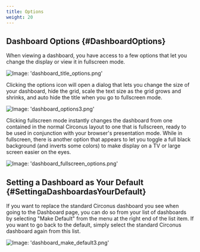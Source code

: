 ```yaml
---
title: Options
weight: 20
---
```


## Dashboard Options {#DashboardOptions}

When viewing a dashboard, you have access to a few options that let you change the display or view it in fullscreen mode.

![Image: 'dashboard_title_options.png'](/images/circonus/dashboard_title_options.png)

Clicking the options icon will open a dialog that lets you change the size of your dashboard, hide the grid, scale the text size as the grid grows and shrinks, and auto hide the title when you go to fullscreen mode.

![Image: 'dashboard_options3.png'](/images/circonus/dashboard_options3.png)

Clicking fullscreen mode instantly changes the dashboard from one contained in the normal Circonus layout to one that is fullscreen, ready to be used in conjunction with your browser's presentation mode.  While in fullscreen, there is another option that appears to let you toggle a full black background (and inverts some colors) to make display on a TV or large screen easier on the eyes.

![Image: 'dashboard_fullscreen_options.png'](/images/circonus/dashboard_fullscreen_options.png)

## Setting a Dashboard as Your Default {#SettingaDashboardasYourDefault}

If you want to replace the standard Circonus dashboard you see when going to the Dashboard page, you can do so from your list of dashboards by selecting "Make Default" from the menu at the right end of the list item.  If you want to go back to the default, simply select the standard Circonus dashboard again from this list.

![Image: 'dashboard_make_default3.png'](/images/circonus/dashboard_make_default3.png)
